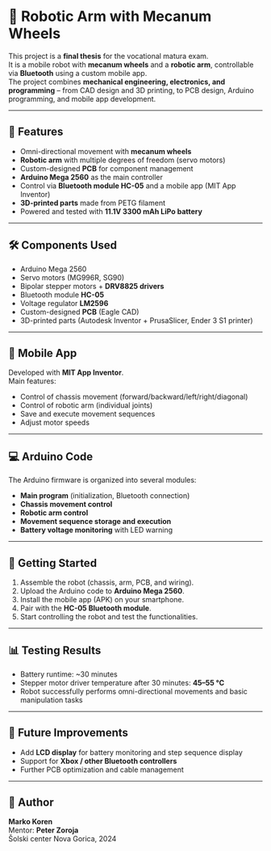 # 🤖 Robotic Arm with Mecanum Wheels

This project is a **final thesis** for the vocational matura exam.  
It is a mobile robot with **mecanum wheels** and a **robotic arm**, controllable via **Bluetooth** using a custom mobile app.  
The project combines **mechanical engineering, electronics, and programming** – from CAD design and 3D printing, to PCB design, Arduino programming, and mobile app development.

---

## 📌 Features

- Omni-directional movement with **mecanum wheels**  
- **Robotic arm** with multiple degrees of freedom (servo motors)  
- Custom-designed **PCB** for component management  
- **Arduino Mega 2560** as the main controller  
- Control via **Bluetooth module HC-05** and a mobile app (MIT App Inventor)  
- **3D-printed parts** made from PETG filament  
- Powered and tested with **11.1V 3300 mAh LiPo battery**  

---

## 🛠️ Components Used

- Arduino Mega 2560  
- Servo motors (MG996R, SG90)  
- Bipolar stepper motors + **DRV8825 drivers**  
- Bluetooth module **HC-05**  
- Voltage regulator **LM2596**  
- Custom-designed **PCB** (Eagle CAD)  
- 3D-printed parts (Autodesk Inventor + PrusaSlicer, Ender 3 S1 printer)  

---

## 📱 Mobile App

Developed with **MIT App Inventor**.  
Main features:  
- Control of chassis movement (forward/backward/left/right/diagonal)  
- Control of robotic arm (individual joints)  
- Save and execute movement sequences  
- Adjust motor speeds  

---

## 💻 Arduino Code

The Arduino firmware is organized into several modules:  
- **Main program** (initialization, Bluetooth connection)  
- **Chassis movement control**  
- **Robotic arm control**  
- **Movement sequence storage and execution**  
- **Battery voltage monitoring** with LED warning  

---

## 🚀 Getting Started

1. Assemble the robot (chassis, arm, PCB, and wiring).  
2. Upload the Arduino code to **Arduino Mega 2560**.  
3. Install the mobile app (APK) on your smartphone.  
4. Pair with the **HC-05 Bluetooth module**.  
5. Start controlling the robot and test the functionalities.  

---

## 📊 Testing Results

- Battery runtime: ~30 minutes  
- Stepper motor driver temperature after 30 minutes: **45–55 °C**  
- Robot successfully performs omni-directional movements and basic manipulation tasks  

---

## 🔮 Future Improvements

- Add **LCD display** for battery monitoring and step sequence display  
- Support for **Xbox / other Bluetooth controllers**  
- Further PCB optimization and cable management  

---

## 👤 Author

**Marko Koren**  
Mentor: **Peter Zoroja**  
Šolski center Nova Gorica, 2024  
